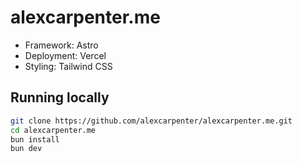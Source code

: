 # alexcarpenter.me

- Framework: Astro
- Deployment: Vercel
- Styling: Tailwind CSS

## Running locally

```bash
git clone https://github.com/alexcarpenter/alexcarpenter.me.git
cd alexcarpenter.me
bun install
bun dev
```

